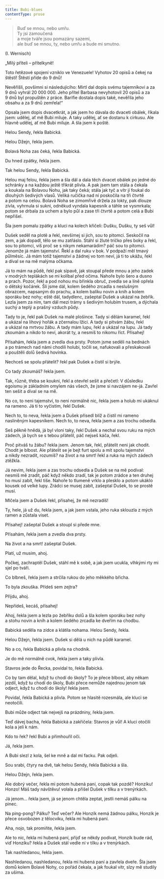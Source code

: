 ```yaml
---
title: Bubi-blues
contentType: prose
---
```


<section>

> Buď se mnou, nebo umřu.  
> Ty jsi zamoučená  
> a moje tváře jsou pomazány sazemi,  
> ale buď se mnou, ty, nebo umřu a bude mi smutno.

(I. Wernisch)

„Milý příteli – přítelkyně!

Toto řetězové spojení vzniklo ve Venezuele! Vyhotov 20 opisů a čekej na štěstí! Štěstí příde do 9 dnů!

Nevěříšli, povšimni si následujícího: Mirtl dal dopis svému tajemníkovi a za 9 dnů vyhrál 20 000 000. Jeho přítel Barbasa nevyhotovil 20 opisů a za 9 dnů byl propuštěn z práce. Barifie dostala dopis také, nevěřila jeho obsahu a za 9 dnů zemřela!“

Opsala jsem dopis dvacetkrát, a jak jsem ho dávala do dvaceti obálek, říkala jsem: udělej, ať mě Bubi miluje. A taky udělej, ať se dostanu k cirkusu. Ale hlavně udělej, ať mě Bubi miluje. A šla jsem k poště.

Helou Sendy, řekla Babická.

Helou Džejn, řekla jsem.

Bolavá Noha zas čeká, řekla Babická.

Du hned zpátky, řekla jsem.

Tak helou Sendy, řekla Babická.

Helou maj felou, řekla jsem a šla dál a dala těch dvacet obálek po jedné do schránky a na každou ještě třikrát plivla. A pak jsem tam stála a čekala a koukala na Bolavou Nohu, jak taky čeká; stála jak tyč a vítr jí foukal do dlouhých šedivých vlasů. Veliká ručička nad ní poskočila na tři čtvrtě a potom na celou. Bolavá Noha se zimomřivě držela za lokty, pak dlouze zívla, vyhrnula si sukni, odněkud vyndala kapesník a táhle se vysmrkala; potom se drbala za uchem a bylo půl a zase tři čtvrtě a potom celá a Bubi nepřišel.

Šla jsem pomalu zpátky a kluci na kolech křičeli: Dušku, Dušku, ty seš vůl!

Dušek seděl na plotě a řekl, nevšímej si jich, sou to pitomci. Seskočil na zem, a jak dopadl, tělo se mu zatřáslo. Stáhl si žluté tričko přes boky a řekl, sou to pitomci, víš proč se s nikym nekamarádim? páč sou to pitomci. Jenomže já mám tajemství. Řekl a dal ruku v bok. V podpaží měl tmavý půlměsíc. Já mám totiž tajemství a žádnej vo tom neví, já ti to ukážu, řekl a díval se na mě malýma očkama.

Já to mám na půdě, řekl pak sípavě, jak stoupal přede mnou a jeho zadek v modrých teplákách se mi kolíbal před očima. Nahoře bylo šero a dusno a prach. Pozor, řekl a pod nohou mu břinkla obruč, zvedla se a líně opřela o dětský kočárek. Šli jsme dál, kolem šedého zrcadla s neslušným obrazcem, napsaným do prachu, a kolem balíku novin a knih a kolem sporáku bez nohy; eště dál, tadydlenc, zašeptal Dušek a ukázal na žebřík. Lezla jsem za ním, tam dál mezi trámy s šedivým holubím trusem, a dýchala suchý a teplý a prašný vzduch půdy.

Tady to je, řekl pak Dušek na malé plošince. Tady si dělám karamel, řekl a ukázal na lihový hořák a zčernalou lžíci. A tady si pitvám žábu, řekl a ukázal na mrtvou žábu. A tady mám lupu, řekl a ukázal na lupu. Já tady zkoumám a nikdo to neví, akorát ty, a nesmíš to nikomu říct. Přísahej!

Přísahám, řekla jsem a zvedla dva prsty. Potom jsme seděli na bednách a po trámech nad námi chodili holubi, točili se, nafukovali a přeskakovali a pouštěli dolů šedivá hovínka.

Nechceš se spolu přátelit? řekl pak Dušek a čistil si brýle.

Co tady zkoumáš? řekla jsem.

Tak, různě, třeba se koukni, řekl a otevřel sešit a přečetl: V důsledku egoismu je základním omylem nás všech, že jsme si navzájem ne-já. Zavřel ten sešit a díval se na mě.

No co, to neni tajemství, to neni normálně nic, řekla jsem a holub mi ukáknul na rameno. Já ti to vyčistim, řekl Dušek.

Nech to, to neva, řekla jsem a Dušek přisedl blíž a čistil mi rameno nasliněným kapesníkem. Nech to, to neva, řekla jsem a zas trochu odsedla.

Seš pěkně hnědá, já byl vloni taky, řekl Dušek a nechal svou ruku na mých zádech, já bych se s tebou přátelil, páč nejseš káča, řekl.

Proč pitváš tu žábu? řekla jsem. Jenom tak, řekl, přátelit neni jak chodit. Chodit je blbost. Ale přátelit se je bejt furt spolu a mít spolu tajemství a nikdy nezradit, rozumíš? na život a na smrt! řekl a ruka na mých zádech ztěžkla.

Já nevim, řekla jsem a zas trochu odsedla a Dušek se na mě podíval: nesmíš mě zradit, páč když někdo zradí, tak je potom zrádce a ten druhej ho musí zabít, řekl tiše. Nahoře to tlumeně vrklo a plesk­lo a potom ukáklo kousek od velké lupy. Zrádci se musej zabít, zašeptal Dušek, to se prostě musí.

Mlčela jsem a Dušek řekl, přísahej, že mě nezradíš!

Ty, hele, já už du, řekla jsem, a jak jsem vstala, jeho ruka sklouzla z mých ramen a zůstala viset.

Přísahej! zašeptal Dušek a stoupl si přede mne.

Přísahám, řekla jsem a zvedla dva prsty.

Na život a na smrt! zašeptal Dušek.

Platí, už musim, ahoj.

Počkej, zachraptěl Dušek, stáhl mě k sobě, a jak jsem ucukla, vlhkými rty mi sjel po tváři.

Co blbneš, řekla jsem a strčila rukou do jeho měkkého břicha.

To byla zkouška. Přídeš sem zejtra?

Přijdu, ahoj.

Nepřídeš, kecáš, přísahej!

Ahoj, řekla jsem a lezla po žebříku dolů a šla kolem sporáku bez nohy a stohu novin a knih a kolem šedého zrcadla ke dveřím na chodbu.

Babická seděla na zídce a klátila nohama. Helou Sendy, řekla.

Helou Džejn, řekla jsem. Dušek si dělá u nich na půdě karamel.

No a co, řekla Babická a plivla na chodník.

Je do mě normálně cvok, řekla jsem a taky plivla.

Stavros jede do Řecka, povidal to, řekla Babická.

Co by tam dělal, když tu chodí do školy? To je přece blbost, aby někam jezdil, když tu chodí do školy, Bubi přece nemůže najednou jenom tak odject, když tu chodí do školy! řekla jsem.

Povidal, řekla Babická a plivla. Potom se hlasitě rozesmála, ale kluci se neotočili.

Bubi může odject tak nejvejš na prázdniny, řekla jsem.

Teď dávej bacha, řekla Babická a zakřičela: Stavros je vůl! A kluci otočili kola a jeli k nám.

Kdo to řek? řekl Bubi a přimhouřil oči.

Já, řekla jsem.

A Bubi slezl z kola, šel ke mně a dal mi facku. Pak odjeli.

Sou srabi, čtyry na dvě, tak helou Sendy, řekla Babická a šla.

Helou Džejn, řekla jsem.

Ale dobrý večer, řekla mi potom hubená paní, copak tak pozdě? Honzíku! Honzo! Máš tady návštěvu! volala a přišel Dušek v tílku a v trenýrkách.

Já jenom… řekla jsem, já se jenom chtěla zeptat, jestli nemáš pálku na pinec.

Na ping-pong? Pálku? Teď večer? Ale Honzík nemá žádnou pálku, Honzík je přece osvobozen z tělocviku, řekla mi hubená paní.

Aha, nojo, tak promiňte, řekla jsem.

Ale to nic, řekla mi hubená paní, přijď se někdy podívat, Honzík bude rád, viď Honzíku? řekla a Dušek stál vedle ní v tílku a v trenýrkách.

Tak nashledanou, řekla jsem.

Nashledanou, nashledanou, řekla mi hubená paní a zavřela dveře. Šla jsem domů kolem Bolavé Nohy, co pořád čekala, a jak foukal vítr, slzy mě studily za ušima.

</section>
